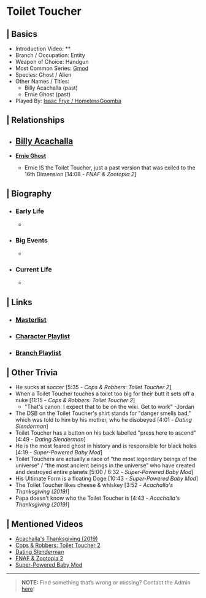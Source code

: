 # Toilet Toucher  


## | Basics  
- Introduction Video: **  
- Branch / Occupation: Entity  
- Weapon of Choice: Handgun  
- Most Common Series: [Gmod](6.Series/Gmod.html)  
- Species: Ghost / Alien  
- Other Names / Titles:   
  - Billy Acachalla \(past)
  - Ernie Ghost \(past)  
- Played By: [Isaac Frye / HomelessGoomba](3.Siblings/3.4.Isaac-Frye-HomelessGoomba.html)  


## | Relationships  
- [**Billy Acachalla**](5.Characters/Billy_Acachalla.html)
  - 

- [**Ernie Ghost**](5.Characters/One-Use_Uncommon.html)  
  - Ernie IS the Toilet Toucher, just a past version that was exiled to the 16th Dimension \[14:08 - *FNAF & Zootopia 2*]


## | Biography  
- ### Early Life  
  -   
- ### Big Events  
  -   
- ### Current Life  
  -   

 
## | Links  
- ### [Masterlist]()  
- ### [Character Playlist]()  
- ### [Branch Playlist]()  


## | Other Trivia  
- He sucks at soccer \[5:35 - *Cops & Robbers: Toilet Toucher 2*]
- When a Toilet Toucher touches a toilet too big for their butt it sets off a nuke \[11:15 - *Cops & Robbers: Toilet Toucher 2*]
  - "That's canon. I expect that to be on the wiki. Get to work" -Jordan
- The DSB on the Toilet Toucher's shirt stands for "danger smells bad," which was told to him by his mother, who he disobeyed \[4:01 - *Dating Slenderman*]
- Toilet Toucher has a button on his back labelled "press here to ascend" \[4:49 - *Dating Slenderman*]
- He is the most feared ghost in history and is responsible for black holes \[4:19 - *Super-Powered Baby Mod*]
- Toilet Touchers are actually a race of “the most legendary beings of the universe” / “the most ancient beings in the universe” who have created and destroyed entire planets \[5:00 / 6:32 - *Super-Powered Baby Mod*]
- His Ultimate Form is a floating Doge \[10:43 - *Super-Powered Baby Mod*]
- The Toilet Toucher likes cheese & whiskey [3:52 - *Acachalla's Thanksgiving (2019)*]
- Papa doesn't know who the Toilet Toucher is [4:43 - *Acachalla's Thanksgiving (2019)*]

## | Mentioned Videos
- [Acachalla's Thanksgiving \(2019)](https://youtu.be/dC5GT2mZNEk)
- [Cops & Robbers: Toilet Toucher 2](https://youtu.be/UqhzSvza9dc)
- [Dating Slenderman](https://youtu.be/iKCA4r6euXM)
- [FNAF & Zootopia 2](https://youtu.be/QIj9VgYm2Og)
- [Super-Powered Baby Mod](https://youtu.be/jWXZO7cAe3o)

----

> **NOTE:** Find something that’s wrong or missing? Contact the Admin [here](../chapter_2.html)!